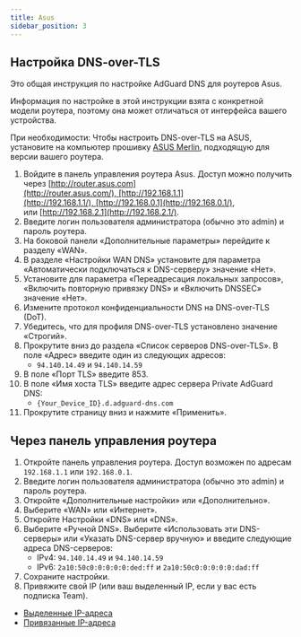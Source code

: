 ```yaml
---
title: Asus
sidebar_position: 3
---
```


## Настройка DNS-over-TLS

Это общая инструкция по настройке AdGuard DNS для роутеров Asus.

Информация по настройке в этой инструкции взята с конкретной модели роутера, поэтому она может отличаться от интерфейса вашего устройства.

При необходимости: Чтобы настроить DNS-over-TLS на ASUS, установите на компьютер прошивку [ASUS Merlin](https://www.asuswrt-merlin.net/download), подходящую для версии вашего роутера.

1. Войдите в панель управления роутера Asus. Доступ можно получить через [http://router.asus.com](http://router.asus.com/), [http://192.168.1.1](http://192.168.1.1/), [http://192.168.0.1](http://192.168.0.1/), или [http://192.168.2.1](http://192.168.2.1/).
2. Введите логин пользователя администратора (обычно это admin) и пароль роутера.
3. На боковой панели «Дополнительные параметры» перейдите к разделу «WAN».
4. В разделе «Настройки WAN DNS» установите для параметра «Автоматически подключаться к DNS-серверу» значение «Нет».
5. Установите для параметра «Переадресация локальных запросов», «Включить повторную привязку DNS» и «Включить DNSSEC» значение «Нет».
6. Измените протокол конфиденциальности DNS на DNS-over-TLS (DoT).
7. Убедитесь, что для профиля DNS-over-TLS установлено значение «Строгий».
8. Прокрутите вниз до раздела «Список серверов DNS-over-TLS». В поле «Адрес» введите один из следующих адресов:
   - `94.140.14.49` и `94.140.14.59`
9. В поле «Порт TLS» введите 853.
10. В поле «Имя хоста TLS» введите адрес сервера Private AdGuard DNS:
    - `{Your_Device_ID}.d.adguard-dns.com`
11. Прокрутите страницу вниз и нажмите «Применить».

## Через панель управления роутера

1. Откройте панель управления роутера. Доступ возможен по адресам `192.168.1.1` или `192.168.0.1`.
2. Введите логин пользователя администратора (обычно это admin) и пароль роутера.
3. Откройте «Дополнительные настройки» или «Дополнительно».
4. Выберите «WAN» или «Интернет».
5. Откройте Настройки «DNS» или «DNS».
6. Выберите «Ручной DNS». Выберите «Использовать эти DNS-серверы» или «Указать DNS-сервер вручную» и введите следующие адреса DNS-серверов:
   - IPv4: `94.140.14.49` и `94.140.14.59`
   - IPv6: `2a10:50c0:0:0:0:0:ded:ff` и `2a10:50c0:0:0:0:0:dad:ff`
7. Сохраните настройки.
8. Привяжите свой IP (или ваш выделенный IP, если у вас есть подписка Team).

- [Выделенные IP-адреса](/private-dns/connect-devices/other-options/dedicated-ip.md)
- [Привязанные IP-адреса](/private-dns/connect-devices/other-options/linked-ip.md)
